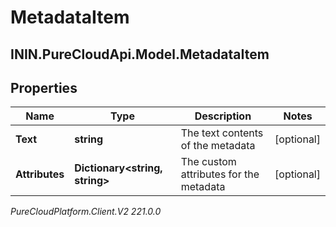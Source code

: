 # MetadataItem

## ININ.PureCloudApi.Model.MetadataItem

## Properties

|Name | Type | Description | Notes|
|------------ | ------------- | ------------- | -------------|
| **Text** | **string** | The text contents of the metadata | [optional] |
| **Attributes** | **Dictionary&lt;string, string&gt;** | The custom attributes for the metadata | [optional] |



_PureCloudPlatform.Client.V2 221.0.0_
